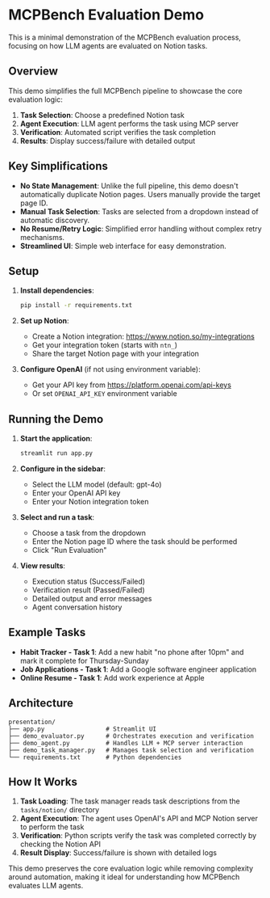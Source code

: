 # MCPBench Evaluation Demo

This is a minimal demonstration of the MCPBench evaluation process, focusing on how LLM agents are evaluated on Notion tasks.

## Overview

This demo simplifies the full MCPBench pipeline to showcase the core evaluation logic:
1. **Task Selection**: Choose a predefined Notion task
2. **Agent Execution**: LLM agent performs the task using MCP server
3. **Verification**: Automated script verifies the task completion
4. **Results**: Display success/failure with detailed output

## Key Simplifications

- **No State Management**: Unlike the full pipeline, this demo doesn't automatically duplicate Notion pages. Users manually provide the target page ID.
- **Manual Task Selection**: Tasks are selected from a dropdown instead of automatic discovery.
- **No Resume/Retry Logic**: Simplified error handling without complex retry mechanisms.
- **Streamlined UI**: Simple web interface for easy demonstration.

## Setup

1. **Install dependencies**:
   ```bash
   pip install -r requirements.txt
   ```

2. **Set up Notion**:
   - Create a Notion integration: https://www.notion.so/my-integrations
   - Get your integration token (starts with `ntn_`)
   - Share the target Notion page with your integration

3. **Configure OpenAI** (if not using environment variable):
   - Get your API key from https://platform.openai.com/api-keys
   - Or set `OPENAI_API_KEY` environment variable

## Running the Demo

1. **Start the application**:
   ```bash
   streamlit run app.py
   ```

2. **Configure in the sidebar**:
   - Select the LLM model (default: gpt-4o)
   - Enter your OpenAI API key
   - Enter your Notion integration token

3. **Select and run a task**:
   - Choose a task from the dropdown
   - Enter the Notion page ID where the task should be performed
   - Click "Run Evaluation"

4. **View results**:
   - Execution status (Success/Failed)
   - Verification result (Passed/Failed)
   - Detailed output and error messages
   - Agent conversation history

## Example Tasks

- **Habit Tracker - Task 1**: Add a new habit "no phone after 10pm" and mark it complete for Thursday-Sunday
- **Job Applications - Task 1**: Add a Google software engineer application
- **Online Resume - Task 1**: Add work experience at Apple

## Architecture

```
presentation/
├── app.py                 # Streamlit UI
├── demo_evaluator.py      # Orchestrates execution and verification
├── demo_agent.py          # Handles LLM + MCP server interaction
├── demo_task_manager.py   # Manages task selection and verification
└── requirements.txt       # Python dependencies
```

## How It Works

1. **Task Loading**: The task manager reads task descriptions from the `tasks/notion/` directory
2. **Agent Execution**: The agent uses OpenAI's API and MCP Notion server to perform the task
3. **Verification**: Python scripts verify the task was completed correctly by checking the Notion API
4. **Result Display**: Success/failure is shown with detailed logs

This demo preserves the core evaluation logic while removing complexity around automation, making it ideal for understanding how MCPBench evaluates LLM agents.